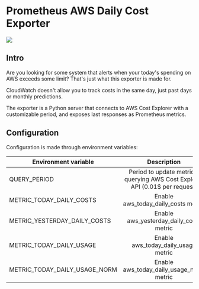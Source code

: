 # Prometheus AWS Daily Cost Exporter

[![](https://dockerbuildbadges.quelltext.eu/status.svg?organization=nachomillangarcia&repository=prometheus_aws_cost_exporter)](https://hub.docker.com/r/nachomillangarcia/prometheus_aws_cost_exporter/builds/)


## Intro
Are you looking for some system that alerts when your today's spending on AWS exceeds some limit?  That's just what this exporter is made for.

CloudWatch doesn't allow you to track costs in the same day, just past days or monthly predictions.

The exporter is a Python server that connects to AWS Cost Explorer with a customizable period, and exposes last responses as Prometheus metrics.

## Configuration
Configuration is made through environment variables:

| Environment variable        | Description           | Default  |
| ------------- |:-------------:| -----:|
| QUERY_PERIOD      | Period to update metrics, querying AWS Cost Explorer API (0.01$ per request) | 1800 |
| METRIC_TODAY_DAILY_COSTS      | Enable aws_today_daily_costs metric      |   Not set |
| METRIC_YESTERDAY_DAILY_COSTS | Enable aws_yesterday_daily_costs metric      |   Not set |
| METRIC_TODAY_DAILY_USAGE | Enable aws_today_daily_usage metric      |   Not set |
| METRIC_TODAY_DAILY_USAGE_NORM | Enable aws_today_daily_usage_norm metric      |   Not set |
